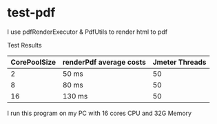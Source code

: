# test-pdf
I use pdfRenderExecutor & PdfUtils to render html to pdf

Test Results

| CorePoolSize | renderPdf average costs | Jmeter Threads |
|--------------|-------------------------|----------------|
| 2            | 50 ms                   | 50             |
| 8            | 80 ms                   | 50             |
| 16           | 130 ms                  | 50             |

I run this program on my PC with 16 cores CPU and 32G Memory